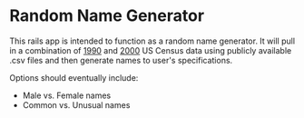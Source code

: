 # Random Name Generator

This rails app is intended to function as a random name generator. It will pull in a combination of [1990][] and [2000][] US Census data using publicly available .csv files and then generate names to user's specifications.

Options should eventually include:

* Male vs. Female names
* Common vs. Unusual names

[1990]:http://www.census.gov/genealogy/www/data/1990surnames/names_files.html
[2000]:http://www.census.gov/genealogy/www/data/2000surnames/index.html
